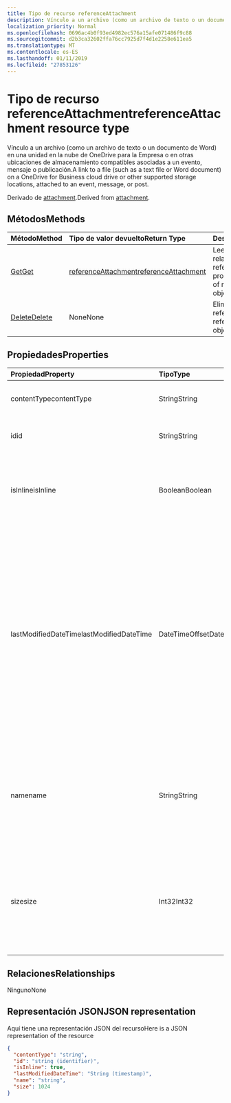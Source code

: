 ```yaml
---
title: Tipo de recurso referenceAttachment
description: Vínculo a un archivo (como un archivo de texto o un documento de Word) en una unidad en la nube de OneDrive para la Empresa o en otras ubicaciones de almacenamiento compatibles asociadas a un evento, mensaje o publicación.
localization_priority: Normal
ms.openlocfilehash: 0696ac4b0f93ed4982ec576a15afe071486f9c88
ms.sourcegitcommit: d2b3ca32602ffa76cc7925d7f4d1e2258e611ea5
ms.translationtype: MT
ms.contentlocale: es-ES
ms.lasthandoff: 01/11/2019
ms.locfileid: "27853126"
---
```

# <a name="referenceattachment-resource-type"></a><span data-ttu-id="ee4a2-103">Tipo de recurso referenceAttachment</span><span class="sxs-lookup"><span data-stu-id="ee4a2-103">referenceAttachment resource type</span></span>

<span data-ttu-id="ee4a2-104">Vínculo a un archivo (como un archivo de texto o un documento de Word) en una unidad en la nube de OneDrive para la Empresa o en otras ubicaciones de almacenamiento compatibles asociadas a un evento, mensaje o publicación.</span><span class="sxs-lookup"><span data-stu-id="ee4a2-104">A link to a file (such as a text file or Word document) on a OneDrive for Business cloud drive or other supported storage locations, attached to an event, message, or post.</span></span>

<span data-ttu-id="ee4a2-105">Derivado de [attachment](attachment.md).</span><span class="sxs-lookup"><span data-stu-id="ee4a2-105">Derived from [attachment](attachment.md).</span></span>

## <a name="methods"></a><span data-ttu-id="ee4a2-106">Métodos</span><span class="sxs-lookup"><span data-stu-id="ee4a2-106">Methods</span></span>

| <span data-ttu-id="ee4a2-107">Método</span><span class="sxs-lookup"><span data-stu-id="ee4a2-107">Method</span></span>       | <span data-ttu-id="ee4a2-108">Tipo de valor devuelto</span><span class="sxs-lookup"><span data-stu-id="ee4a2-108">Return Type</span></span>  |<span data-ttu-id="ee4a2-109">Descripción</span><span class="sxs-lookup"><span data-stu-id="ee4a2-109">Description</span></span>|
|:---------------|:--------|:----------|
|[<span data-ttu-id="ee4a2-110">Get</span><span class="sxs-lookup"><span data-stu-id="ee4a2-110">Get</span></span>](../api/attachment-get.md) | [<span data-ttu-id="ee4a2-111">referenceAttachment</span><span class="sxs-lookup"><span data-stu-id="ee4a2-111">referenceAttachment</span></span>](referenceattachment.md) |<span data-ttu-id="ee4a2-112">Lee las propiedades y relaciones del objeto referenceAttachment.</span><span class="sxs-lookup"><span data-stu-id="ee4a2-112">Read properties and relationships of referenceAttachment object.</span></span>|
|[<span data-ttu-id="ee4a2-113">Delete</span><span class="sxs-lookup"><span data-stu-id="ee4a2-113">Delete</span></span>](../api/attachment-delete.md) | <span data-ttu-id="ee4a2-114">None</span><span class="sxs-lookup"><span data-stu-id="ee4a2-114">None</span></span> |<span data-ttu-id="ee4a2-115">Elimina el objeto referenceAttachment.</span><span class="sxs-lookup"><span data-stu-id="ee4a2-115">Delete referenceAttachment object.</span></span> |

## <a name="properties"></a><span data-ttu-id="ee4a2-116">Propiedades</span><span class="sxs-lookup"><span data-stu-id="ee4a2-116">Properties</span></span>
| <span data-ttu-id="ee4a2-117">Propiedad</span><span class="sxs-lookup"><span data-stu-id="ee4a2-117">Property</span></span>     | <span data-ttu-id="ee4a2-118">Tipo</span><span class="sxs-lookup"><span data-stu-id="ee4a2-118">Type</span></span>   |<span data-ttu-id="ee4a2-119">Descripción</span><span class="sxs-lookup"><span data-stu-id="ee4a2-119">Description</span></span>|
|:---------------|:--------|:----------|
|<span data-ttu-id="ee4a2-120">contentType</span><span class="sxs-lookup"><span data-stu-id="ee4a2-120">contentType</span></span>|<span data-ttu-id="ee4a2-121">String</span><span class="sxs-lookup"><span data-stu-id="ee4a2-121">String</span></span>|<span data-ttu-id="ee4a2-122">El tipo de contenido de los datos adjuntos.</span><span class="sxs-lookup"><span data-stu-id="ee4a2-122">The content type of the attachment.</span></span>|
|<span data-ttu-id="ee4a2-123">id</span><span class="sxs-lookup"><span data-stu-id="ee4a2-123">id</span></span>|<span data-ttu-id="ee4a2-124">String</span><span class="sxs-lookup"><span data-stu-id="ee4a2-124">String</span></span>|<span data-ttu-id="ee4a2-p101">Identificador de los datos adjuntos  Solo lectura.</span><span class="sxs-lookup"><span data-stu-id="ee4a2-p101">The attachment ID.  Read-only.</span></span>|
|<span data-ttu-id="ee4a2-127">isInline</span><span class="sxs-lookup"><span data-stu-id="ee4a2-127">isInline</span></span>|<span data-ttu-id="ee4a2-128">Boolean</span><span class="sxs-lookup"><span data-stu-id="ee4a2-128">Boolean</span></span>|<span data-ttu-id="ee4a2-129">Se establece en true si los datos adjuntos aparecen en insertados en el cuerpo del objeto embedding.</span><span class="sxs-lookup"><span data-stu-id="ee4a2-129">Set to true if the attachment appears inline in the body of the embedding object.</span></span>|
|<span data-ttu-id="ee4a2-130">lastModifiedDateTime</span><span class="sxs-lookup"><span data-stu-id="ee4a2-130">lastModifiedDateTime</span></span>|<span data-ttu-id="ee4a2-131">DateTimeOffset</span><span class="sxs-lookup"><span data-stu-id="ee4a2-131">DateTimeOffset</span></span>|<span data-ttu-id="ee4a2-p102">Fecha y hora de la última modificación de los datos adjuntos. El tipo de marca de tiempo representa la información de fecha y hora con el formato ISO 8601 y está siempre en hora UTC. Por ejemplo, la medianoche UTC del 1 de enero de 2014 sería así: `'2014-01-01T00:00:00Z'`</span><span class="sxs-lookup"><span data-stu-id="ee4a2-p102">The date and time when the attachment was last modified. The Timestamp type represents date and time information using ISO 8601 format and is always in UTC time. For example, midnight UTC on Jan 1, 2014 would look like this: `'2014-01-01T00:00:00Z'`</span></span>|
|<span data-ttu-id="ee4a2-135">name</span><span class="sxs-lookup"><span data-stu-id="ee4a2-135">name</span></span>|<span data-ttu-id="ee4a2-136">String</span><span class="sxs-lookup"><span data-stu-id="ee4a2-136">String</span></span>|<span data-ttu-id="ee4a2-p103">Texto que aparece debajo del icono que representa al archivo adjunto incrustado. No tiene que ser el nombre de archivo real.</span><span class="sxs-lookup"><span data-stu-id="ee4a2-p103">The text that is displayed below the icon representing the embedded attachment. This does not need to be the actual file name.</span></span>|
|<span data-ttu-id="ee4a2-139">size</span><span class="sxs-lookup"><span data-stu-id="ee4a2-139">size</span></span>|<span data-ttu-id="ee4a2-140">Int32</span><span class="sxs-lookup"><span data-stu-id="ee4a2-140">Int32</span></span>|<span data-ttu-id="ee4a2-141">Tamaño en bytes de los metadatos almacenados en el mensaje del archivo adjunto.</span><span class="sxs-lookup"><span data-stu-id="ee4a2-141">The size of the metadata that is stored on the message for the attachment in bytes.</span></span> <span data-ttu-id="ee4a2-142">Este valor no indica el tamaño del archivo real.</span><span class="sxs-lookup"><span data-stu-id="ee4a2-142">This value does not indicate the size of the actual file.</span></span>|

## <a name="relationships"></a><span data-ttu-id="ee4a2-143">Relaciones</span><span class="sxs-lookup"><span data-stu-id="ee4a2-143">Relationships</span></span>
<span data-ttu-id="ee4a2-144">Ninguno</span><span class="sxs-lookup"><span data-stu-id="ee4a2-144">None</span></span>



## <a name="json-representation"></a><span data-ttu-id="ee4a2-145">Representación JSON</span><span class="sxs-lookup"><span data-stu-id="ee4a2-145">JSON representation</span></span>

<span data-ttu-id="ee4a2-146">Aquí tiene una representación JSON del recurso</span><span class="sxs-lookup"><span data-stu-id="ee4a2-146">Here is a JSON representation of the resource</span></span>

<!--{
  "blockType": "resource",
  "optionalProperties": [],
  "baseType": "microsoft.graph.attachment",
  "@odata.type": "microsoft.graph.referenceAttachment"
}-->

```json
{
  "contentType": "string",
  "id": "string (identifier)",
  "isInline": true,
  "lastModifiedDateTime": "String (timestamp)",
  "name": "string",
  "size": 1024
}

```

<!-- uuid: 8fcb5dbc-d5aa-4681-8e31-b001d5168d79
2015-10-25 14:57:30 UTC -->
<!-- {
  "type": "#page.annotation",
  "description": "referenceAttachment resource",
  "keywords": "",
  "section": "documentation",
  "tocPath": ""
}-->

